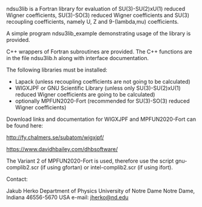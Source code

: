 ndsu3lib is a Fortran library for evaluation of SU(3)-SU(2)xU(1) reduced Wigner coefficients, SU(3)-SO(3) reduced Wigner coefficients and SU(3) recoupling coefficients, namely U, Z and 9-(lambda,mu) coefficients.

A simple program ndsu3lib_example demonstrating usage of the library is provided.

C++ wrappers of Fortran subroutines are provided. The C++ functions are in the file ndsu3lib.h along with interface documentation.

The following libraries must be installed:
 - Lapack (unless recoupling coefficients are not going to be calculated)
 - WIGXJPF or GNU Scientific Library (unless only SU(3)-SU(2)xU(1) reduced Wigner coefficients are going to be calculated)
 - optionally MPFUN2020-Fort (recommended for SU(3)-SO(3) reduced Wigner coefficients)
 
Download links and documentation for WIGXJPF and MPFUN2020-Fort can be found here: 

http://fy.chalmers.se/subatom/wigxjpf/

https://www.davidhbailey.com/dhbsoftware/

The Variant 2 of MPFUN2020-Fort is used, therefore use the script gnu-complib2.scr (if using gfortan) or intel-complib2.scr (if using ifort). 

Contact:

Jakub Herko
Department of Physics
University of Notre Dame
Notre Dame, Indiana 46556-5670
USA
e-mail: jherko@nd.edu
